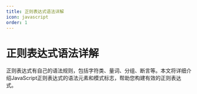 ```yaml
---
title: 正则表达式语法详解
icon: javascript
order: 1
---
```


# 正则表达式语法详解

正则表达式有自己的语法规则，包括字符类、量词、分组、断言等。本文将详细介绍JavaScript正则表达式的语法元素和模式标志，帮助您构建有效的正则表达式。


